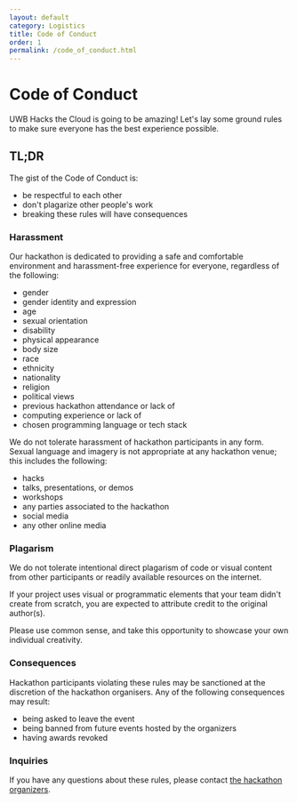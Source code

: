 ```yaml
---
layout: default
category: Logistics
title: Code of Conduct
order: 1
permalink: /code_of_conduct.html
---
```


# Code of Conduct

UWB Hacks the Cloud is going to be amazing! Let's lay some ground rules to make sure everyone has the best experience possible.

## TL;DR

The gist of the Code of Conduct is:

* be respectful to each other
* don't plagarize other people's work
* breaking these rules will have consequences

### Harassment

Our hackathon is dedicated to providing a safe and comfortable environment and harassment-free experience for everyone, regardless of the following:

* gender
* gender identity and expression
* age
* sexual orientation
* disability
* physical appearance
* body size
* race
* ethnicity
* nationality
* religion
* political views
* previous hackathon attendance or lack of
* computing experience or lack of
* chosen programming language or tech stack

We do not tolerate harassment of hackathon participants in any form. Sexual language and imagery is not appropriate at any hackathon venue; this includes the following:

* hacks
* talks, presentations, or demos
* workshops
* any parties associated to the hackathon
* social media
* any other online media

### Plagarism

We do not tolerate intentional direct plagarism of code or visual content from other participants or readily available resources on the internet.

If your project uses visual or programmatic elements that your team didn't create from scratch, you are expected to attribute credit to the original author(s).

Please use common sense, and take this opportunity to showcase your own individual creativity.

### Consequences

Hackathon participants violating these rules may be sanctioned at the discretion of the hackathon organisers. Any of the following consequences may result:

* being asked to leave the event
* being banned from future events hosted by the organizers
* having awards revoked

### Inquiries

If you have any questions about these rules, please contact [the hackathon organizers](https://uwbacm.com).
